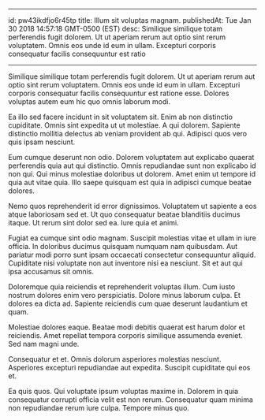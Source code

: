 
---
id: pw43ikdfjo6r45tp
title: Illum sit voluptas magnam.
publishedAt: Tue Jan 30 2018 14:57:18 GMT-0500 (EST)
desc: Similique similique totam perferendis fugit dolorem. Ut ut aperiam rerum aut optio sint rerum voluptatem. Omnis eos unde id eum in ullam. Excepturi corporis consequatur facilis consequuntur est ratio

---



Similique similique totam perferendis fugit dolorem. Ut ut aperiam rerum aut optio sint rerum voluptatem. Omnis eos unde id eum in ullam. Excepturi corporis consequatur facilis consequuntur est ratione esse. Dolores voluptas autem eum hic quo omnis laborum modi.
 Ea illo sed facere incidunt in sit voluptatem sit. Enim ab non distinctio cupiditate. Omnis sint expedita ut ut molestiae. A qui dolorem. Sapiente distinctio mollitia delectus ab veniam provident ab qui. Adipisci quos vero quis ipsam nesciunt.
 Eum cumque deserunt non odio. Dolorem voluptatem aut explicabo quaerat perferendis quia aut qui distinctio. Omnis repudiandae sunt non explicabo id non qui. Qui minus molestiae doloribus ut dolorem. Amet enim ut tempore id quia aut vitae quia. Illo saepe quisquam est quia in adipisci cumque beatae dolores.


Nemo quos reprehenderit id error dignissimos. Voluptatem ut sapiente a eos atque laboriosam sed et. Ut quo consequatur beatae blanditiis ducimus itaque. Ut rerum sint dolor sed ea. Iure quia et animi.
 Fugiat ea cumque sint odio magnam. Suscipit molestias vitae et ullam in iure officia. In doloribus ducimus quisquam numquam nam quibusdam. Aut pariatur modi porro sunt ipsam occaecati consectetur consequuntur aliquid. Cupiditate nisi voluptate non aut inventore nisi ea nesciunt. Sit et aut qui ipsa accusamus sit omnis.
 Doloremque quia reiciendis et reprehenderit voluptas illum. Cum iusto nostrum dolores enim vero perspiciatis. Dolore minus laborum culpa. Et dolores ea dicta ad. Sapiente reiciendis cum quae deserunt laudantium et quam.


Molestiae dolores eaque. Beatae modi debitis quaerat est harum dolor et reiciendis. Amet repellat tempora corporis similique assumenda eveniet. Sed nam magni unde.
 Consequatur et et. Omnis dolorum asperiores molestias nesciunt. Asperiores excepturi repudiandae aut expedita. Suscipit cupiditate qui eos et.
 Ea quis quos. Qui voluptate ipsum voluptas maxime in. Dolorem in quia consequatur corrupti officia velit est non rerum. Consequatur quam minima non repudiandae rerum iure culpa. Tempore minus quo.

